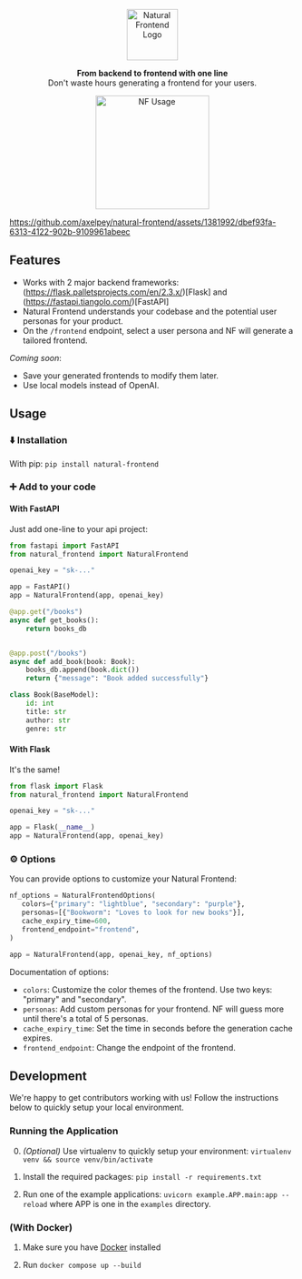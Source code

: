 <p align=center>
<img height="90px" src="https://github.com/axelpey/natural-frontend/assets/1381992/a11640b3-77af-4780-b40a-e3695a265091" alt="Natural Frontend Logo" />

<p align=center>
<b>From backend to frontend with one line</b> <br /> Don't waste hours generating a frontend for your users.

<p align=center>
<img height="200px" src="https://github.com/axelpey/natural-frontend/assets/1381992/ab776a2b-2f64-4022-bfd2-7cdd3d9084ad" alt="NF Usage" />

https://github.com/axelpey/natural-frontend/assets/1381992/dbef93fa-6313-4122-902b-9109961abeec


## Features

- Works with 2 major backend frameworks: (https://flask.palletsprojects.com/en/2.3.x/)[Flask] and (https://fastapi.tiangolo.com/)[FastAPI]
- Natural Frontend understands your codebase and the potential user personas for your product.
- On the `/frontend` endpoint, select a user persona and NF will generate a tailored frontend.

*Coming soon*:
- Save your generated frontends to modify them later.
- Use local models instead of OpenAI.

## Usage

### ⬇️ Installation

With pip: `pip install natural-frontend`

### ➕ Add to your code

#### With FastAPI

Just add one-line to your api project:

```python
from fastapi import FastAPI
from natural_frontend import NaturalFrontend

openai_key = "sk-..."

app = FastAPI()
app = NaturalFrontend(app, openai_key)

@app.get("/books")
async def get_books():
    return books_db


@app.post("/books")
async def add_book(book: Book):
    books_db.append(book.dict())
    return {"message": "Book added successfully"}

class Book(BaseModel):
    id: int
    title: str
    author: str
    genre: str
```

#### With Flask

It's the same!

```python
from flask import Flask
from natural_frontend import NaturalFrontend

openai_key = "sk-..."

app = Flask(__name__)
app = NaturalFrontend(app, openai_key)
```

### ⚙️ Options

You can provide options to customize your Natural Frontend:

```python
nf_options = NaturalFrontendOptions(
   colors={"primary": "lightblue", "secondary": "purple"},
   personas=[{"Bookworm": "Loves to look for new books"}],
   cache_expiry_time=600,
   frontend_endpoint="frontend",
)

app = NaturalFrontend(app, openai_key, nf_options)
```

Documentation of options:
- `colors`: Customize the color themes of the frontend. Use two keys: "primary" and "secondary".
- `personas`: Add custom personas for your frontend. NF will guess more until there's a total of 5 personas.
- `cache_expiry_time`: Set the time in seconds before the generation cache expires.
- `frontend_endpoint`: Change the endpoint of the frontend.

## Development

We're happy to get contributors working with us! Follow the instructions below to quickly setup your local environment.

### Running the Application
0. *(Optional)* Use virtualenv to quickly setup your environment:
   `virtualenv venv && source venv/bin/activate`

1. Install the required packages:
   `pip install -r requirements.txt`

2. Run one of the example applications:
   `uvicorn example.APP.main:app --reload` where APP is one in the `examples` directory.

### (With Docker)

1. Make sure you have [Docker](https://docs.docker.com/engine/install/) installed

2. Run `docker compose up --build`
